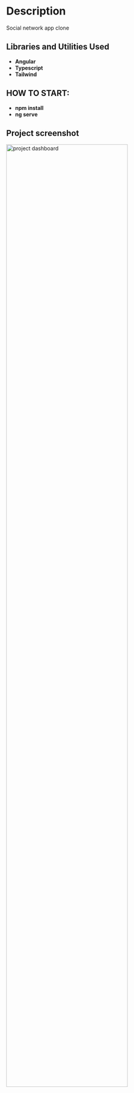 <h1>Description</h1>
Social network app clone

<br />

<h2>Libraries and Utilities Used</h2>

- <b>Angular</b>
- <b>Typescript</b>
- <b>Tailwind</b>

<h2>HOW TO START:</h2>

- <b>npm install</b>
- <b>ng serve</b>

<h2>Project screenshot</h2>

<img src="https://i.imgur.com/ROSSwqL.png" height="80%" width="80%" alt="project dashboard"/>
